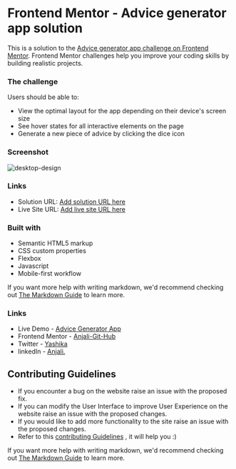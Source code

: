 # Frontend Mentor - Advice generator app solution

This is a solution to the [Advice generator app challenge on Frontend Mentor](https://www.frontendmentor.io/solutions/advice-generator-app-OjHf4ihkAW). Frontend Mentor challenges help you improve your coding skills by building realistic projects.

### The challenge

Users should be able to:

- View the optimal layout for the app depending on their device's screen size
- See hover states for all interactive elements on the page
- Generate a new piece of advice by clicking the dice icon

### Screenshot

![desktop-design](https://github.com/Anjali-Git-Hub/Advice-Generator-App/assets/122084921/99093b8b-269a-4b68-aace-c7c63899fa43)

### Links

- Solution URL: [Add solution URL here](https://github.com/Anjali-Git-Hub/Advice-Generator-App.git)
- Live Site URL: [Add live site URL here](https://anjali-git-hub.github.io/Advice-Generator-App/)


### Built with

- Semantic HTML5 markup
- CSS custom properties
- Flexbox
- Javascript
- Mobile-first workflow



If you want more help with writing markdown, we'd recommend checking out [The Markdown Guide](https://www.markdownguide.org/) to learn more.


### Links
- Live Demo - [Advice Generator App](https://anjali-git-hub.github.io/Advice-Generator-App/)
- Frontend Mentor - [Anjali-Git-Hub](https://www.frontendmentor.io/solutions/advice-generator-app-OjHf4ihkAW)
- Twitter - [Yashika](https://twitter.com/yashika_22_)
- linkedIn - [Anjali.](https://www.linkedin.com/in/anjali-0352b1248/)


## Contributing Guidelines
- If you encounter a bug on the website raise an issue with the proposed fix.
- If you can modify the User Interface to improve User Experience on the website raise an issue with the proposed changes.
- If you would like to add more functionality to the site raise an issue with the proposed changes.
- Refer to this [contributing Guidelines](https://github.com/Arun9739/Paryatana/blob/main/Contributing.md) , it will help you :)

If you want more help with writing markdown, we'd recommend checking out [The Markdown Guide](https://www.markdownguide.org/) to learn more.


